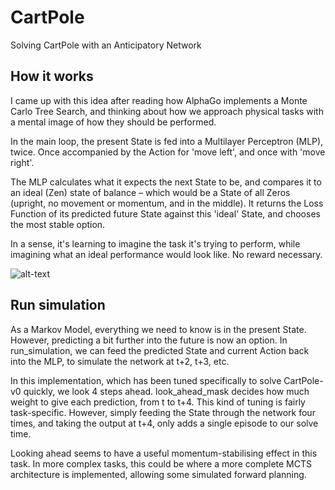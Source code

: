 # CartPole
Solving CartPole with an Anticipatory Network

## How it works
I came up with this idea after reading how AlphaGo implements a Monte Carlo Tree Search, and thinking about how we approach physical tasks with a mental image of how they should be performed.

In the main loop, the present State is fed into a Multilayer Perceptron (MLP), twice. Once accompanied by the Action for 'move left', and once with 'move right'.

The MLP calculates what it expects the next State to be, and compares it to an ideal (Zen) state of balance – which would be a State of all Zeros (upright, no movement or momentum, and in the middle). It returns the Loss Function of its predicted future State against this 'ideal' State, and chooses the most stable option.

In a sense, it's learning to imagine the task it's trying to perform, while imagining what an ideal performance would look like. No reward necessary.

![alt-text](https://i.imgur.com/UI3nbsg.png)

## Run simulation
As a Markov Model, everything we need to know is in the present State. However, predicting a bit further into the future is now an option. In run_simulation, we can feed the predicted State and current Action back into the MLP, to simulate the network at t+2, t+3, etc.

In this implementation, which has been tuned specifically to solve CartPole-v0 quickly, we look 4 steps ahead. look_ahead_mask decides how much weight to give each prediction, from t to t+4. This kind of tuning is fairly task-specific. However, simply feeding the State through the network four times, and taking the output at t+4, only adds a single episode to our solve time.

Looking ahead seems to have a useful momentum-stabilising effect in this task. In more complex tasks, this could be where a more complete MCTS architecture is implemented, allowing some simulated forward planning.
